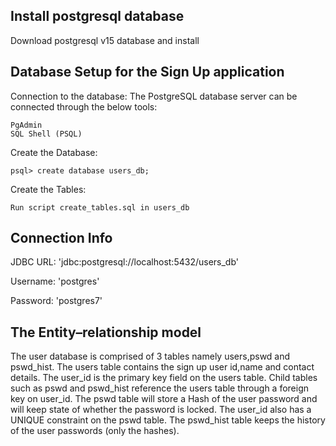 ## Install postgresql database
Download postgresql v15 database and install 
 
## Database Setup for the Sign Up application

Connection to the database:
The PostgreSQL database server can be connected through the below tools:

    PgAdmin
    SQL Shell (PSQL)

Create the Database:

    psql> create database users_db;

Create the Tables:

    Run script create_tables.sql in users_db

## Connection Info

JDBC URL: 'jdbc:postgresql://localhost:5432/users_db'

Username: 'postgres'

Password: 'postgres7'

## The Entity–relationship model
The user database is comprised of 3 tables namely users,pswd and pswd_hist.
The users table contains the sign up user id,name and contact details. The user_id is the primary key field on the users table.
Child tables such as pswd and pswd_hist reference the users table through a foreign key on user_id. 
The pswd table will store a Hash of the user password and will keep state of whether the password is locked. The user_id also has a UNIQUE constraint on the pswd table.
The pswd_hist table keeps the history of the user passwords (only the hashes).
